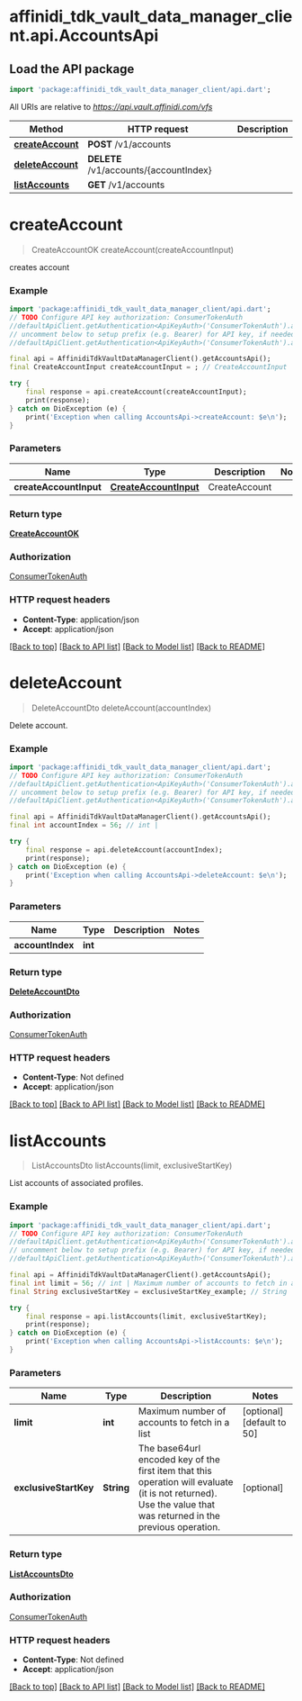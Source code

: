# affinidi_tdk_vault_data_manager_client.api.AccountsApi

## Load the API package

```dart
import 'package:affinidi_tdk_vault_data_manager_client/api.dart';
```

All URIs are relative to *https://api.vault.affinidi.com/vfs*

| Method                                            | HTTP request                           | Description |
| ------------------------------------------------- | -------------------------------------- | ----------- |
| [**createAccount**](AccountsApi.md#createaccount) | **POST** /v1/accounts                  |
| [**deleteAccount**](AccountsApi.md#deleteaccount) | **DELETE** /v1/accounts/{accountIndex} |
| [**listAccounts**](AccountsApi.md#listaccounts)   | **GET** /v1/accounts                   |

# **createAccount**

> CreateAccountOK createAccount(createAccountInput)

creates account

### Example

```dart
import 'package:affinidi_tdk_vault_data_manager_client/api.dart';
// TODO Configure API key authorization: ConsumerTokenAuth
//defaultApiClient.getAuthentication<ApiKeyAuth>('ConsumerTokenAuth').apiKey = 'YOUR_API_KEY';
// uncomment below to setup prefix (e.g. Bearer) for API key, if needed
//defaultApiClient.getAuthentication<ApiKeyAuth>('ConsumerTokenAuth').apiKeyPrefix = 'Bearer';

final api = AffinidiTdkVaultDataManagerClient().getAccountsApi();
final CreateAccountInput createAccountInput = ; // CreateAccountInput | CreateAccount

try {
    final response = api.createAccount(createAccountInput);
    print(response);
} catch on DioException (e) {
    print('Exception when calling AccountsApi->createAccount: $e\n');
}
```

### Parameters

| Name                   | Type                                            | Description   | Notes |
| ---------------------- | ----------------------------------------------- | ------------- | ----- |
| **createAccountInput** | [**CreateAccountInput**](CreateAccountInput.md) | CreateAccount |

### Return type

[**CreateAccountOK**](CreateAccountOK.md)

### Authorization

[ConsumerTokenAuth](../README.md#ConsumerTokenAuth)

### HTTP request headers

- **Content-Type**: application/json
- **Accept**: application/json

[[Back to top]](#) [[Back to API list]](../README.md#documentation-for-api-endpoints) [[Back to Model list]](../README.md#documentation-for-models) [[Back to README]](../README.md)

# **deleteAccount**

> DeleteAccountDto deleteAccount(accountIndex)

Delete account.

### Example

```dart
import 'package:affinidi_tdk_vault_data_manager_client/api.dart';
// TODO Configure API key authorization: ConsumerTokenAuth
//defaultApiClient.getAuthentication<ApiKeyAuth>('ConsumerTokenAuth').apiKey = 'YOUR_API_KEY';
// uncomment below to setup prefix (e.g. Bearer) for API key, if needed
//defaultApiClient.getAuthentication<ApiKeyAuth>('ConsumerTokenAuth').apiKeyPrefix = 'Bearer';

final api = AffinidiTdkVaultDataManagerClient().getAccountsApi();
final int accountIndex = 56; // int |

try {
    final response = api.deleteAccount(accountIndex);
    print(response);
} catch on DioException (e) {
    print('Exception when calling AccountsApi->deleteAccount: $e\n');
}
```

### Parameters

| Name             | Type    | Description | Notes |
| ---------------- | ------- | ----------- | ----- |
| **accountIndex** | **int** |             |

### Return type

[**DeleteAccountDto**](DeleteAccountDto.md)

### Authorization

[ConsumerTokenAuth](../README.md#ConsumerTokenAuth)

### HTTP request headers

- **Content-Type**: Not defined
- **Accept**: application/json

[[Back to top]](#) [[Back to API list]](../README.md#documentation-for-api-endpoints) [[Back to Model list]](../README.md#documentation-for-models) [[Back to README]](../README.md)

# **listAccounts**

> ListAccountsDto listAccounts(limit, exclusiveStartKey)

List accounts of associated profiles.

### Example

```dart
import 'package:affinidi_tdk_vault_data_manager_client/api.dart';
// TODO Configure API key authorization: ConsumerTokenAuth
//defaultApiClient.getAuthentication<ApiKeyAuth>('ConsumerTokenAuth').apiKey = 'YOUR_API_KEY';
// uncomment below to setup prefix (e.g. Bearer) for API key, if needed
//defaultApiClient.getAuthentication<ApiKeyAuth>('ConsumerTokenAuth').apiKeyPrefix = 'Bearer';

final api = AffinidiTdkVaultDataManagerClient().getAccountsApi();
final int limit = 56; // int | Maximum number of accounts to fetch in a list
final String exclusiveStartKey = exclusiveStartKey_example; // String | The base64url encoded key of the first item that this operation will evaluate (it is not returned). Use the value that was returned in the previous operation.

try {
    final response = api.listAccounts(limit, exclusiveStartKey);
    print(response);
} catch on DioException (e) {
    print('Exception when calling AccountsApi->listAccounts: $e\n');
}
```

### Parameters

| Name                  | Type       | Description                                                                                                                                                    | Notes                      |
| --------------------- | ---------- | -------------------------------------------------------------------------------------------------------------------------------------------------------------- | -------------------------- |
| **limit**             | **int**    | Maximum number of accounts to fetch in a list                                                                                                                  | [optional] [default to 50] |
| **exclusiveStartKey** | **String** | The base64url encoded key of the first item that this operation will evaluate (it is not returned). Use the value that was returned in the previous operation. | [optional]                 |

### Return type

[**ListAccountsDto**](ListAccountsDto.md)

### Authorization

[ConsumerTokenAuth](../README.md#ConsumerTokenAuth)

### HTTP request headers

- **Content-Type**: Not defined
- **Accept**: application/json

[[Back to top]](#) [[Back to API list]](../README.md#documentation-for-api-endpoints) [[Back to Model list]](../README.md#documentation-for-models) [[Back to README]](../README.md)
